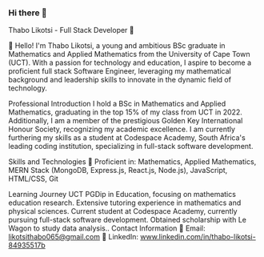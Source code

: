 ### Hi there 👋

<!--
**thabo4587/thabo4587** is a ✨ _special_ ✨ repository because its `README.md` (this file) appears on your GitHub profile.

Here are some ideas to get you started:

- 🔭 I’m currently working on ...
- 🌱 I’m currently learning ...
- 👯 I’m looking to collaborate on ...
- 🤔 I’m looking for help with ...
- 💬 Ask me about ...
- 📫 How to reach me: ...
- 😄 Pronouns: He/his
- ⚡ Fun fact: An experienced singer,perfomer and chorister
-->

Thabo Likotsi - Full Stack Developer 🚀

👋 Hello! I'm Thabo Likotsi, a young and ambitious BSc graduate in Mathematics and Applied Mathematics from the University of Cape Town (UCT). With a passion for technology and education, I aspire to become a proficient full stack Software Engineer, leveraging my mathematical background and leadership skills to innovate in the dynamic field of technology.

Professional Introduction I hold a BSc in Mathematics and Applied Mathematics, graduating in the top 15% of my class from UCT in 2022. Additionally, I am a member of the prestigious Golden Key International Honour Society, recognizing my academic excellence. I am currently furthering my skills as a student at Codespace Academy, South Africa's leading coding institution, specializing in full-stack software development.

Skills and Technologies 🔧 Proficient in: Mathematics, Applied Mathematics, MERN Stack (MongoDB, Express.js, React.js, Node.js), JavaScript, HTML/CSS, Git

Learning Journey UCT PGDip in Education, focusing on mathematics education research. Extensive tutoring experience in mathematics and physical sciences. Current student at Codespace Academy, currently pursuing full-stack software development. Obtained scholarship with Le Wagon to study data analysis.. Contact Information 📧 Email: likotsithabo065@gmail.com 🔗 LinkedIn: www.linkedin.com/in/thabo-likotsi-84935517b
